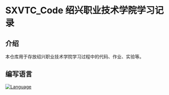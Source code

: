 # SXVTC_Code 绍兴职业技术学院学习记录

## 介绍

本仓库用于存放绍兴职业技术学院学习过程中的代码、作业、实验等。

## 编写语言

[![Language](https://skillicons.dev/icons?i=html,css,js,cs)](https://github.com/CHEN-Technology/SXVTC_Code)
